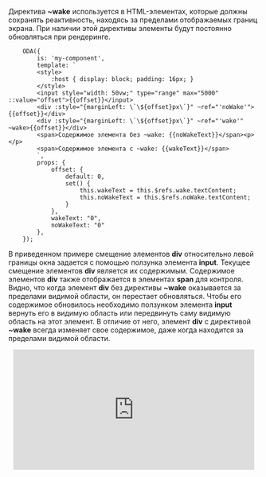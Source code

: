 Директива **~wake** используется в HTML-элементах, которые должны сохранять реактивность, находясь за пределами отображаемых границ экрана. При наличии этой директивы элементы будут постоянно обновляться при рендеринге.

```javascript_run_line_edit_[my-component.js]
    ODA({
        is: 'my-component',
        template: `
        <style>
            :host { display: block; padding: 16px; }
        </style>
        <input style="width: 50vw;" type="range" max="5000" ::value="offset">{{offset}}</input>
        <div :style="{marginLeft: \`\${offset}px\`}" ~ref="'noWake'">{{offset}}</div>
        <div :style="{marginLeft: \`\${offset}px\`}" ~ref="'wake'" ~wake>{{offset}}</div>
        <span>Содержимое элемента без ~wake: {{noWakeText}}</span><p></p>
        <span>Содержимое элемента с ~wake: {{wakeText}}</span>
        `,
        props: {
            offset: {
                default: 0,
                set() {
                    this.wakeText = this.$refs.wake.textContent;
                    this.noWakeText = this.$refs.noWake.textContent;
                }
            },
            wakeText: "0",
            noWakeText: "0"
        },
    });
```

В приведенном примере смещение элементов **div** относительно левой границы окна задается с помощью ползунка элемента **input**. Текущее смещение элементов **div** является их содержимым. Содержимое элементов **div** также отображается в элементах **span** для контроля.
Видно, что когда элемент **div** без директивы **~wake** оказывается за пределами видимой области, он перестает обновляться. Чтобы его содержимое обновилось необходимо ползунком элемента **input** вернуть его в видимую область или передвинуть саму видимую область на этот элемент.
В отличие от него, элемент **div** с директивой **~wake** всегда изменяет свое содержимое, даже когда находится за пределами видимой области.

<div style="position:relative;padding-bottom:48%; margin:10px">
    <iframe src="https://www.youtube.com/embed/2CXx7PBhzyg?start=0" frameborder="0" allow="accelerometer; autoplay; encrypted-media; gyroscope; picture-in-picture" allowfullscreen 
    	style="position:absolute;width:100%;height:100%;"></iframe>
</div>
